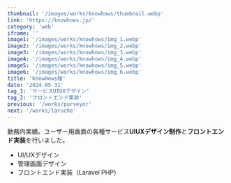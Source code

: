 ```yaml
---
thumbnail: '/images/works/knowhows/thumbnail.webp'
link: 'https://knowhows.jp/'
category: 'web'
iframe: ''
image1: '/images/works/knowhows/img_1.webp'
image2: '/images/works/knowhows/img_2.webp'
image3: '/images/works/knowhows/img_3.webp'
image4: '/images/works/knowhows/img_4.webp'
image5: '/images/works/knowhows/img_5.webp'
image6: '/images/works/knowhows/img_6.webp'
title: 'KnowHows様'
date: '2024-05-31'
tag_1: 'サービスUIUXデザイン'
tag_2: 'フロントエンド実装'
previous: '/works/purveyor'
next: '/works/laruche'
---
```


勤務内実績。ユーザー用画面の各種サービス**UIUXデザイン制作**と**フロントエンド実装**を行いました。

- UI/UXデザイン
- 管理画面デザイン
- フロントエンド実装（Laravel PHP）